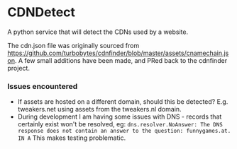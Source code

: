 # CDNDetect
A python service that will detect the CDNs used by a website.

The cdn.json file was originally sourced from 
https://github.com/turbobytes/cdnfinder/blob/master/assets/cnamechain.json.
A few small additions have been made, and PRed back to the cdnfinder project.

### Issues encountered
* If assets are hosted on a different domain, should this be detected? E.g. tweakers.net using assets from
the tweakers.nl domain.
* During development I am having some issues with DNS - records that certainly exist won't be resolved,
  eg: `dns.resolver.NoAnswer: The DNS response does not contain an answer to the question: funnygames.at. IN A`
  This makes testing problematic.